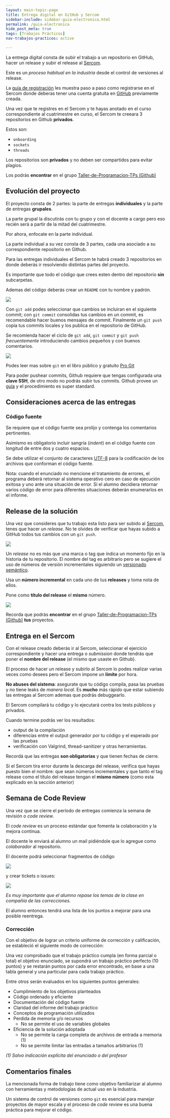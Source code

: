 ```yaml
---
layout: main-topic-page
title: Entrega digital en GitHub y Sercom
sidebar-include: sidebar-guia-electronica.html
permalink: /guia-electronica
hide_post_meta: true
tags: [Trabajos Prácticos]
nav-trabajos-practicos: active

---
```


La entrega digital consta de subir el trabajo a un repositorio
en GitHub, hacer un release y subir el release al
<a href="{{ site.sercom_url }}" target="_blank">Sercom</a>.

Este es un *proceso habitual en la industria* desde el control
de versiones al release.

La [guía de registración](/inscripcion-sercom) les muestra paso a paso
como registrarse en el Sercom donde deberas tener una cuenta gratuita
en [GitHub](https://github.com/) previamente creada.

Una vez que te registres en el Sercom y te hayas anotado en el curso
correspondiente al cuatrimestre en curso, el Sercom te creeara 3
repositorios en Github **privados**.

Estos son:

 - `onboarding`
 - `sockets`
 - `threads`

Los repositorios son **privados** y no deben ser compartidos para evitar
plagios.

Los podrás **encontrar** en el grupo <a href="https://github.com/Taller-de-Programacion-TPs"
target="_blank">Taller-de-Programacion-TPs (Github)</a>

## Evolución del proyecto

El proyecto consta de 2 partes: la parte de entregas **individuales** y
la parte de entregas **grupales**.

La parte grupal la discutirás con tu grupo y con el docente a cargo pero
eso recién será a partir de la mitad del cuatrimestre.

Por ahora, enfocate en la parte individual.

La parte individual a su vez consta de 3 partes, cada una asociado a su
correspondiente repositorio en Github.

Para las entregas individuales el Sercom te habrá creado 3 repositorios
en donde deberás ir resolviendo distintas partes del proyecto.

Es importante que todo el
código que crees esten dentro del repositorio **sin** subcarpetas.

Ademas del código deberás crear un `README` con tu nombre y padrón.

<img style="max-width: 100%;" src="assets/img/git/05_code_and_readme.png" />

Con `git add` podes seleccionar que cambios se incluiran en el siguiente
commit; con `git commit` consolidas tus cambios en un commit, es recomendable
hacer buenos mensajes de commit. Finalmente un `git push` copia tus commits
locales y los publica en el repositorio de GitHub.

Se recomienda hacer el ciclo de `git add`, `git commit` y `git push`
*frecuentemente* introduciendo cambios pequeños y con buenos comentarios.

<img style="max-width: 100%;" src="assets/img/git/06_commit_push.png" />

Podes leer mas sobre `git` en el libro público y gratuito [Pro
Git](https://git-scm.com/book/en/v2)

Para poder pushear commits, Github requiere que tengas configurada una
**clave SSH**, de otro modo no podrás subir tus commits.
Github provee un [guía](https://docs.github.com/en/authentication/connecting-to-github-with-ssh)
y el procedimiento es super standard.

## Consideraciones acerca de las entregas

### Código fuente

Se requiere que el código fuente sea prolijo y contenga los
comentarios pertinentes.

Asimismo es obligatorio incluir sangría (<em>indent</em>) en el código
fuente con longitud de entre dos y cuatro espacios.

Se debe utilizar el conjunto de caracteres
<a href="http://es.wikipedia.org/wiki/UTF8" target="_blank">UTF-8</a>
para la codificación de los archivos que conforman el código fuente.

Nota: cuando el enunciado no mencione el tratamiento de errores,
el programa deberá retornar al sistema operativo cero en caso de
ejecución exitosa y uno ante una situación de error.
Si el alumno decidiera retornar varios código de error para
diferentes situaciones deberán enumerarlos en el informe.

## Release de la solución

Una vez que consideres que tu trabajo esta listo para ser subido al
<a href="{{ site.sercom_url }}" target="_blank">Sercom</a>, tenes
que hacer un *release*. No te olvides de verificar que hayas subido
a GitHub todos tus cambios con un `git push`.

<img style="max-width: 100%;" src="assets/img/git/07_check.png" />

Un *release* no es más que una marca o tag que indica un momento
fijo en la historia de tu repositorio. El nombre del tag es
arbitrario pero se sugiere el uso de números de versión incrementales
siguiendo un [versionado semántico](https://semver.org/lang/es/).

Usa un **número incremental** en cada uno de tus **releases** y toma nota de
ellos.

Pone como **título del release** el **mismo** número.

<img style="max-width: 80%;" src="assets/img/git/08_release.png" />

Recorda que podrás **encontrar** en el grupo <a href="https://github.com/Taller-de-Programacion-TPs"
target="_blank">Taller-de-Programacion-TPs (Github)</a> **tus** proyectos.

## Entrega en el Sercom

Con el release creado deberás ir al Sercom, seleccionar el ejercicio
correspondiente y hacer una entrega o *submission* donde tendrás que
poner el **nombre del release** (el mismo que usaste en Github).

El proceso de hacer un release y subirlo al Sercom lo podes realizar
varias veces como desees
pero el Sercom impone un **límite** por hora.

**No abuses del sistema**: asegurate que
tu código compila, pasa las pruebas y no tiene leaks de *manera local*.
Es **mucho** más rápido que estar subiendo las entregas al Sercom ademas
que podrás debuggearlo.

El Sercom compilará tu código y lo ejecutará contra los tests públicos y
privados.

Cuando termine podrás ver los resultados:
 - output de la compilación
 - diferencias entre el output generador por tu código y el esperado por
las pruebas
 - verificación con Valgrind, thread-sanitizer y otras herramientas.

Recordá que las entregas **son obligatorias** y que tienen fechas de
cierre.

Si el Sercom tira error durante la descarga del release, verifica que
hayas puesto bien el nombre: que sean números incrementales y que tanto
el tag release como el título del release tengan el **mismo número**
(como esta explicado en la sección anterior)

## Semana de Code Review

Una vez que se cierre el período de entregas comienza la semana de
revisión o *code review*.

El *code review* es un proceso estándar que fomenta la colaboración
y la mejora continua.

El docente le enviará al alumno un mail pidiéndole que lo agregue como
*colaborador* al repositorio.

El docente podrá
seleccionar fragmentos de código

<img style="max-width: 60%;" src="assets/img/git/14_file_issue.png" />

y crear tickets o issues:

<img style="max-width: 100%;" src="assets/img/git/15_fill_issue.png" />

*Es muy importante que el alumno repase los temas de la clase en
compañía de las correcciones.*

El alumno entonces tendrá una lista de los puntos a mejorar
para una posible reentrega.

### Corrección

Con el objetivo de lograr un criterio uniforme de corrección y calificación,
se estableció el siguiente modo de corrección:

Una vez comprobado que el trabajo práctico cumpla
(en forma parcial o total) el objetivo enunciado, se supondrá un
trabajo práctico perfecto (10 puntos) y se restarán puntos
por cada error encontrado, en base a una tabla general y
una particular para cada trabajo práctico.

Entre otros serán evaluados en los siguientes puntos generales:

<ul>
<li>Cumplimiento de los objetivos planteados</li>
<li>Código ordenado y eficiente</li>
<li>Documentación del código fuente</li>
<li>Claridad del informe del trabajo práctico</li>
<li>Conceptos de programación utilizados</li>
<li>Perdida de memoria y/o recursos
<ul>
<li>No se permite el uso de variables globales</li>
</ul>
</li>
<li>Eficiencia de la solución adoptada
<ul>
<li>No se permite la carga completa de archivos de entrada a memoria (1)</li>
<li>No se permite limitar las entradas a tamaños arbitrarios (1)</li>
</ul>
</li>
</ul>

<em>(1) Salvo indicación explícita del enunciado o del profesor</em>

## Comentarios finales

La mencionada forma de trabajo tiene como objetivo familiarizar
al alumno con herramientas y metodologías de actual uso en la industria.

Un sistema de control de versiones como `git` es esencial para manejar
proyectos de mayor escala y el proceso de *code review* es una buena
práctica para mejorar el código.
